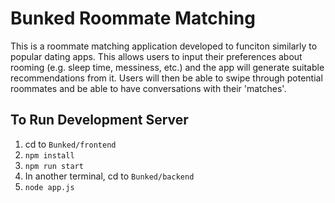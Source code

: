 # Bunked Roommate Matching

This is a roommate matching application developed to funciton similarly to popular dating apps. This allows users to input their preferences about rooming (e.g. sleep time, messiness, etc.) and the app will generate suitable recommendations from it. Users will then be able to swipe through potential roommates and be able to have conversations with their 'matches'.

## To Run Development Server

1. cd to `Bunked/frontend`
2. `npm install`
3. `npm run start`
4. In another terminal, cd to `Bunked/backend`
5. `node app.js`

